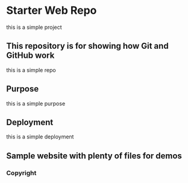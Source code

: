 # Starter Web Repo

this is a simple project

## This repository is for showing how Git and GitHub work

this is a simple repo

## Purpose

this is a simple purpose

## Deployment

this is a simple deployment

## Sample website with plenty of files for demos

### Copyright
